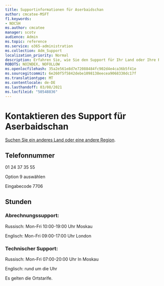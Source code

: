 ```yaml
---
title: Supportinformationen für Aserbaidschan
author: cmcatee-MSFT
f1.keywords:
- NOCSH
ms.author: cmcatee
manager: scotv
audience: Admin
ms.topic: reference
ms.service: o365-administration
ms.collection: Adm_Support
localization_priority: Normal
description: Erfahren Sie, wie Sie den Support für Ihr Land oder Ihre Region kontaktieren.
ROBOTS: NOINDEX, NOFOLLOW
ms.openlocfilehash: 35a2e561e8d7e72088484fc902d4e4ca36b5f41e
ms.sourcegitcommit: 6e260f5f5842debe1098138eecea9068330dc17f
ms.translationtype: MT
ms.contentlocale: de-DE
ms.lasthandoff: 03/08/2021
ms.locfileid: "50548836"
---
```

# <a name="contact-support-for-azerbaijan"></a>Kontaktieren des Support für Aserbaidschan

[Suchen Sie ein anderes Land oder eine andere Region](../contact-support-for-business-products.md).

## <a name="phone-number"></a>Telefonnummer
01 24 37 35 55

Option 9 auswählen

Eingabecode 7706

## <a name="hours"></a>Stunden
### <a name="billing-support"></a>Abrechnungssupport:

Russisch: Mon-Fri 10:00-19:00 Uhr Moskau

Englisch: Mon-Fri 09:00-17:00 Uhr London

### <a name="technical-support"></a>Technischer Support:

Russisch: Mon-Fri 07:00-20:00 Uhr In Moskau

Englisch: rund um die Uhr

Es gelten die Ortstarife.
